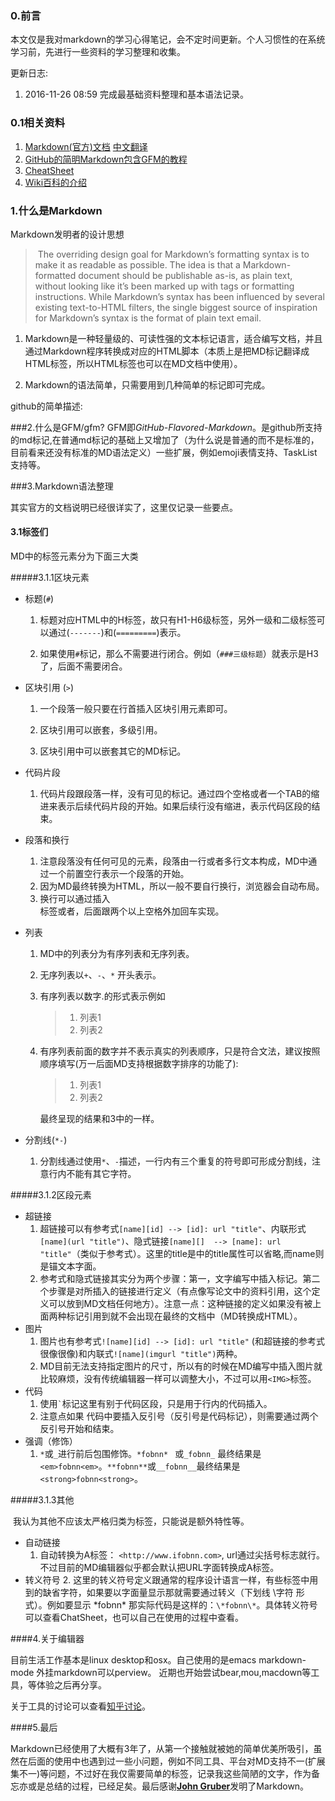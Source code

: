 ### 0.前言

本文仅是我对markdown的学习心得笔记，会不定时间更新。个人习惯性的在系统学习前，先进行一些资料的学习整理和收集。

更新日志:
1. 2016-11-26 08:59 完成最基础资料整理和基本语法记录。

### 0.1相关资料

1. [Markdown(官方)文档][1] [中文翻译][2]
2. [GitHub的简明Markdown包含GFM的教程][3]
3. [CheatSheet][4]
4. [Wiki百科的介绍][5]


[1]: https://daringfireball.net/projects/markdown/syntax
[2]: http://wowubuntu.com/markdown/
[3]: https://guides.github.com/features/mastering-markdown/
[4]: https://guides.github.com/pdfs/markdown-cheatsheet-online.pdf
[5]: https://zh.wikipedia.org/wiki/Markdown
[6]: https://daringfireball.net/projects/markdown/

### 1.什么是Markdown

Markdown发明者的设计思想

> ​	The overriding design goal for Markdown’s formatting syntax is to make it as readable as possible. The idea is that a Markdown-formatted document should be publishable as-is, as plain text, without looking like it’s been marked up with tags or formatting instructions. While Markdown’s syntax has been influenced by several existing text-to-HTML filters, the single biggest source of inspiration for Markdown’s syntax is the format of plain text email.

1. Markdown是一种轻量级的、可读性强的文本标记语言，适合编写文档，并且通过Markdown程序转换成对应的HTML脚本（本质上是把MD标记翻译成HTML标签，所以HTML标签也可以在MD文档中使用）。

2. Markdown的语法简单，只需要用到几种简单的标记即可完成。

github的简单描述:


###2.什么是GFM/gfm?
​	GFM即*GitHub-Flavored-Markdown*。是github所支持的md标记,在普通md标记的基础上又增加了（为什么说是普通的而不是标准的，目前看来还没有标准的MD语法定义）一些扩展，例如emoji表情支持、TaskList支持等。

###3.Markdown语法整理

其实官方的文档说明已经很详实了，这里仅记录一些要点。

#### 3.1标签们

MD中的标签元素分为下面三大类

#####3.1.1区块元素

+ 标题(`#`)

  1. 标题对应HTML中的H标签，故只有H1-H6级标签，另外一级和二级标签可以通过(`-------`)和(`=========`)表示。

  2. 如果使用`#`标记，那么不需要进行闭合。例如（`###三级标题`）就表示是H3了，后面不需要闭合。

+ 区块引用 (`>`)

  1. 一个段落一般只要在行首插入区块引用元素即可。

  2. 区块引用可以嵌套，多级引用。

  3. 区块引用中可以嵌套其它的MD标记。

+ 代码片段
  1. 代码片段跟段落一样，没有可见的标记。通过四个空格或者一个TAB的缩进来表示后续代码片段的开始。如果后续行没有缩进，表示代码区段的结束。

+ 段落和换行
  1. 注意段落没有任何可见的元素，段落由一行或者多行文本构成，MD中通过一个前置空行表示一个段落的开始。
  2. 因为MD最终转换为HTML，所以一般不要自行换行，浏览器会自动布局。
  3. 换行可以通过插入<br>标签或者，后面跟两个以上空格外加回车实现。
+ 列表
  1. MD中的列表分为有序列表和无序列表。

  2. 无序列表以`+`、`-`、`*`  开头表示。

  3. 有序列表以数字.的形式表示例如

     > 	1. 列表1
     > 	2. 列表2

  4. 有序列表前面的数字并不表示真实的列表顺序，只是符合文法，建议按照顺序填写(万一后面MD支持根据数字排序的功能了):

     >	1. 列表1
     >	1. 列表2

     最终呈现的结果和3中的一样。  
+ 分割线(`*-`)
  1. 分割线通过使用`*`、`-`描述，一行内有三个重复的符号即可形成分割线，注意行内不能有其它字符。

#####3.1.2区段元素

+ 超链接
  1. 超链接可以有参考式`[name][id] --> [id]: url "title"`、内联形式 `[name](url "title")`、隐式链接`[name][]  --> [name]: url "title"`（类似于参考式）。这里的title是<A>中的title属性可以省略,而name则是锚文本字面。
  2. 参考式和隐式链接其实分为两个步骤：第一，文字编写中插入标记。第二个步骤是对所插入的链接进行定义（有点像写论文中的资料引用，这个定义可以放到MD文档任何地方）。注意一点：这种链接的定义如果没有被上面两种标记引用到就不会出现在最终的文档中（MD转换成HTML）。
+ 图片
  1. 图片也有参考式`![name][id] --> [id]: url "title"` (和超链接的参考式很像很像)和内联式`![name](imgurl "title")`两种。
  2. MD目前无法支持指定图片的尺寸，所以有的时候在MD编写中插入图片就比较麻烦，没有传统编辑器一样可以调整大小，不过可以用`<IMG>`标签。
+ 代码
  1. 使用`` ` ``标记这里有别于代码区段，只是用于行内的代码插入。
  2. 注意点如果 代码中要插入反引号（反引号是代码标记），则需要通过两个反引号开始和结束。
+ 强调（修饰）
  1. `*`或`_`进行前后包围修饰。`*fobnn* ` 或`_fobnn_` 最终结果是`<em>fobnn<em>`。`**fobnn**`或`__fobnn__`最终结果是`<strong>fobnn<strong>`。

#####3.1.3其他

​	我认为其他不应该太严格归类为标签，只能说是额外特性等。

+ 自动链接
  1. 自动转换为A标签： `<http://www.ifobnn.com>`, url通过尖括号标志就行。不过目前的MD编辑器似乎都会默认把URL字面转换成A标签。
+ 转义符号
  2. 这里的转义符号定义跟通常的程序设计语言一样，有些标签中用到的缺省字符，如果要以字面量显示那就需要通过转义（下划线 \字符 形式）。例如要显示  \*fobnn\* 那实际代码是这样的：`\*fobnn\*`。具体转义符号可以查看ChatSheet，也可以自己在使用的过程中查看。

####4.关于编辑器

目前生活工作基本是linux desktop和osx。自己使用的是emacs markdown-mode 外挂markdown可以perview。 近期也开始尝试bear,mou,macdown等工具，等体验之后再分享。

关于工具的讨论可以查看[知乎讨论](https://www.zhihu.com/question/22700184)。

####5.最后

Markdown已经使用了大概有3年了，从第一个接触就被她的简单优美所吸引，虽然在后面的使用中也遇到过一些小问题，例如不同工具、平台对MD支持不一(扩展集不一)等问题，不过好在我仅需要简单的标签，记录我这些简陋的文字，作为备忘亦或是总结的过程，已经足矣。最后感谢[**John Gruber**](http://daringfireball.net/)发明了Markdown。